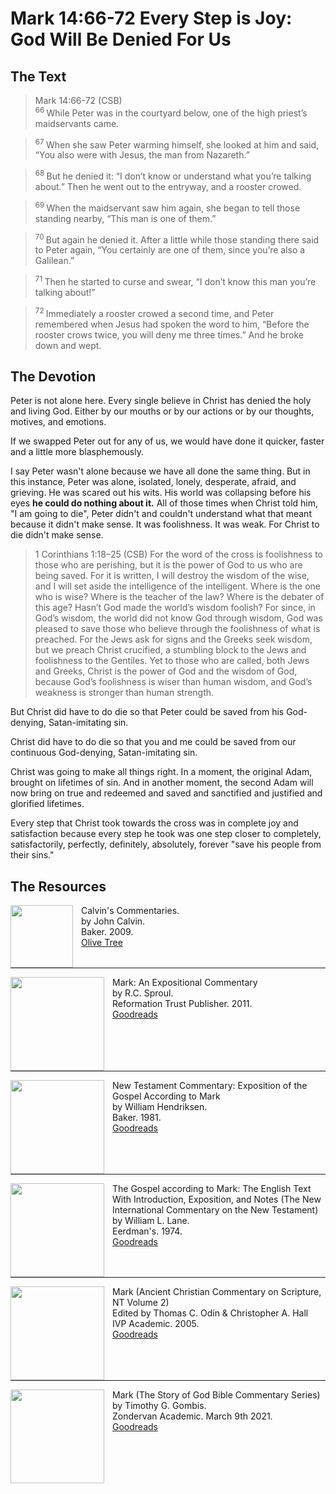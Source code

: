 # Mark 14:66-72 Every Step is Joy: God Will Be Denied For Us

## The Text

>Mark 14:66-72 (CSB)  
><sup> 66 </sup> While Peter was in the courtyard below, one of the high priest’s maidservants came. 

><sup> 67 </sup> When she saw Peter warming himself, she looked at him and said, “You also were with Jesus, the man from Nazareth.” 

><sup> 68 </sup> But he denied it: “I don’t know or understand what you’re talking about.” Then he went out to the entryway, and a rooster crowed. 

><sup> 69 </sup> When the maidservant saw him again, she began to tell those standing nearby, “This man is one of them.” 

><sup> 70 </sup> But again he denied it. After a little while those standing there said to Peter again, “You certainly are one of them, since you’re also a Galilean.” 

><sup> 71 </sup> Then he started to curse and swear, “I don’t know this man you’re talking about!” 

><sup> 72 </sup> Immediately a rooster crowed a second time, and Peter remembered when Jesus had spoken the word to him, “Before the rooster crows twice, you will deny me three times.” And he broke down and wept.

## The Devotion

Peter is not alone here. Every single believe in Christ has denied the holy and living God. Either by our mouths or by our actions or by our thoughts, motives, and emotions.

If we swapped Peter out for any of us, we would have done it quicker, faster and a little more blasphemously.

I say Peter wasn't alone because we have all done the same thing. But in this instance, Peter was alone, isolated, lonely, desperate, afraid, and grieving. He was scared out his wits. His world was collapsing before his eyes **he could do nothing about it.**  All of those times when Christ told him, "I am going to die", Peter didn't and couldn't understand what that meant because it didn't make sense. It was foolishness. It was weak. For Christ to die didn't make sense.

>1 Corinthians 1:18–25 (CSB) For the word of the cross is foolishness to those who are perishing, but it is the power of God to us who are being saved. For it is written, I will destroy the wisdom of the wise, and I will set aside the intelligence of the intelligent. Where is the one who is wise? Where is the teacher of the law? Where is the debater of this age? Hasn’t God made the world’s wisdom foolish? For since, in God’s wisdom, the world did not know God through wisdom, God was pleased to save those who believe through the foolishness of what is preached. For the Jews ask for signs and the Greeks seek wisdom, but we preach Christ crucified, a stumbling block to the Jews and foolishness to the Gentiles. Yet to those who are called, both Jews and Greeks, Christ is the power of God and the wisdom of God, because God’s foolishness is wiser than human wisdom, and God’s weakness is stronger than human strength.

But Christ did have to do die so that Peter could be saved from his God-denying, Satan-imitating sin.

Christ did have to do die so that you and me could be saved from our continuous God-denying, Satan-imitating sin.

Christ was going to make all things right. In a moment, the original Adam, brought on lifetimes of sin. And in another moment, the second Adam will now bring on true and redeemed and saved and sanctified and justified and glorified lifetimes.

Every step that Christ took towards the cross was in complete joy and satisfaction because every step he took was one step closer to completely, satisfactorily, perfectly, definitely, absolutely, forever "save his people from their sins."

## The Resources

<p style="clear:both;">

<img src="/images/commentary-calvin-set.png" align="left" width="100" style="padding-right: 10px" />Calvin's Commentaries.  
by John Calvin.  
Baker. 2009.  
[Olive Tree](https://www.olivetree.com/store/product.php?productid=17517)

<p style="clear:both;">

---

<img src="/images/commentary-mark-sproul.jpg" align="left" width="150" style="padding-right: 10px" />Mark: An Expositional Commentary  
by R.C. Sproul.  
Reformation Trust Publisher. 2011.  
[Goodreads](https://www.goodreads.com/book/show/13329901-mark?ac=1&from_search=true&qid=AjPCOwNAXj&rank=1)

<p style="clear:both;">

---

<img src="/images/commentary-mark-hendriksen.jpg" align="left" width="150" style="padding-right: 10px" />New Testament Commentary: Exposition of the Gospel According to Mark  
by William Hendriksen.  
Baker. 1981.  
[Goodreads](https://www.goodreads.com/book/show/2365098.Mark)

<p style="clear:both;">

---

<img src="/images/commentary-mark-lane.jpg" align="left" width="150" style="padding-right: 10px" />The Gospel according to Mark: The English Text With Introduction, Exposition, and Notes (The New International Commentary on the New Testament)  
by William L. Lane.  
Eerdman's. 1974.  
[Goodreads](https://www.goodreads.com/book/show/978619.The_Gospel_of_Mark?from_search=true&from_srp=true&qid=UOUMUiJ7z4&rank=2)

<p style="clear:both;">

---

<img src="/images/commentary-mark-oden.jpg" align="left" width="150" style="padding-right: 10px" />Mark (Ancient Christian Commentary on Scripture, NT Volume 2)  
Edited by Thomas C. Odin & Christopher A. Hall  
IVP Academic. 2005.  
[Goodreads](https://www.goodreads.com/book/show/33015669-mark)

<p style="clear:both;">

---

<img src="/images/commentary-mark-gombis.jpg" align="left" width="150" style="padding-right: 10px" />Mark (The Story of God Bible Commentary Series)  
by Timothy G. Gombis.   
Zondervan Academic. March 9th 2021.  
[Goodreads](https://www.goodreads.com/book/show/54287613-mark)

<p style="clear:both;">

